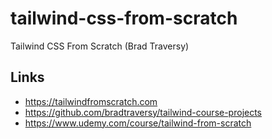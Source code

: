 # tailwind-css-from-scratch

Tailwind CSS From Scratch (Brad Traversy)

## Links

-   https://tailwindfromscratch.com
-   https://github.com/bradtraversy/tailwind-course-projects
-   https://www.udemy.com/course/tailwind-from-scratch
